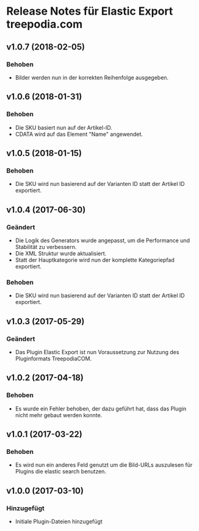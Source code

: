 # Release Notes für Elastic Export treepodia.com

## v1.0.7 (2018-02-05)

### Behoben
- Bilder werden nun in der korrekten Reihenfolge ausgegeben.

## v1.0.6 (2018-01-31)

### Behoben
- Die SKU basiert nun auf der Artikel-ID.
- CDATA wird auf das Element "Name" angewendet.

## v1.0.5 (2018-01-15)

### Behoben
- Die SKU wird nun basierend auf der Varianten ID statt der Artikel ID exportiert.

## v1.0.4 (2017-06-30)

### Geändert
- Die Logik des Generators wurde angepasst, um die Performance und Stabilität zu verbessern.
- Die XML Struktur wurde aktualisiert.
- Statt der Hauptkategorie wird nun der komplette Kategoriepfad exportiert.

### Behoben
- Die SKU wird nun basierend auf der Varianten ID statt der Artikel ID exportiert.

## v1.0.3 (2017-05-29)

### Geändert
- Das Plugin Elastic Export ist nun Voraussetzung zur Nutzung des Pluginformats TreepodiaCOM.

## v1.0.2 (2017-04-18)

### Behoben
- Es wurde ein Fehler behoben, der dazu geführt hat, dass das Plugin nicht mehr gebaut werden konnte.

## v1.0.1 (2017-03-22)

### Behoben
- Es wird nun ein anderes Feld genutzt um die Bild-URLs auszulesen für Plugins die elastic search benutzen.

## v1.0.0 (2017-03-10)

### Hinzugefügt
- Initiale Plugin-Dateien hinzugefügt